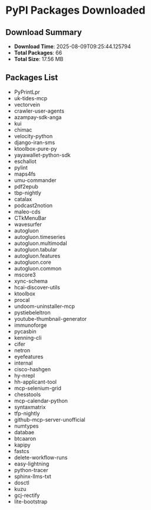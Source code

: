 # PyPI Packages Downloaded

## Download Summary
- **Download Time**: 2025-08-09T09:25:44.125794
- **Total Packages**: 66
- **Total Size**: 17.56 MB

## Packages List
- PyPrintLpr
- uk-tides-mcp
- vectorvein
- crawler-user-agents
- azampay-sdk-anga
- kui
- chimac
- velocity-python
- django-iran-sms
- ktoolbox-pure-py
- yayawallet-python-sdk
- eschallot
- pylint
- maps4fs
- umu-commander
- pdf2epub
- tbp-nightly
- catalax
- podcast2notion
- maleo-cds
- CTkMenuBar
- wavesurfer
- autogluon
- autogluon.timeseries
- autogluon.multimodal
- autogluon.tabular
- autogluon.features
- autogluon.core
- autogluon.common
- mscore3
- xync-schema
- hcai-discover-utils
- ktoolbox
- procal
- undoom-uninstaller-mcp
- pystiebeleltron
- youtube-thumbnail-generator
- immunoforge
- pycasbin
- kenning-cli
- cifer
- netron
- eyefeatures
- internal
- cisco-hashgen
- hy-nrepl
- hh-applicant-tool
- mcp-selenium-grid
- chesstools
- mcp-calendar-python
- syntaxmatrix
- tfp-nightly
- github-mcp-server-unofficial
- numtypes
- databae
- btcaaron
- kapipy
- fastcs
- delete-workflow-runs
- easy-lightning
- python-tracer
- sphinx-llms-txt
- dosctl
- kuzu
- gcj-rectify
- lite-bootstrap
